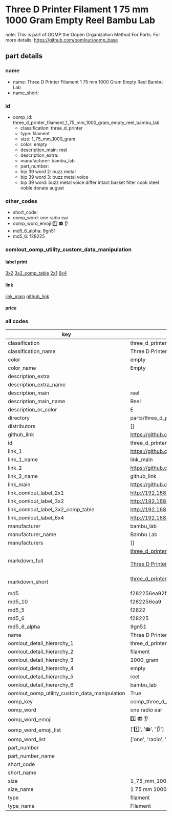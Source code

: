 # Three D Printer Filament 1 75 mm 1000 Gram Empty Reel Bambu Lab  

note: This is part of OOMP the Oopen Organization Method For Parts. For more details: https://github.com/oomlout/oomp_base

##  part details





### name
* name: Three D Printer Filament 1 75 mm 1000 Gram Empty Reel Bambu Lab
* name_short: 
### id
* oomp_id: three_d_printer_filament_1_75_mm_1000_gram_empty_reel_bambu_lab
  * classification: three_d_printer
  * type: filament
  * size: 1_75_mm_1000_gram
  * color: empty
  * description_main: reel
  * description_extra: 
  * manufacturer: bambu_lab
  * part_number: 
  * bip 39 word 2: buzz metal
  * bip 39 word 3: buzz metal voice
  * bip 39 word: buzz metal voice differ intact basket filter cook steel noble donate august

### other_codes
* short_code: 
* oomp_word: one radio ear
* oomp_word_emoji :one: :radio: :ear:
* md5_6_alpha: 9gn51
* md5_6: f28225






### oomlout_oomp_utility_custom_data_manipulation
#### label print
[3x2](http://192.168.1.245:1112/?label=oomp%209gn51)
[3x2_oomp_table](http://192.168.1.107:1112/?label=oomp%209gn51)
[2x1](http://192.168.1.242:1112/?label=oomp%209gn51)
[6x4](http://192.168.1.55:1112/?label=oomp%209gn51)    

#### link

[link_main](https://github.com/oomlout/oomlout_oomp_current_version_messy/tree/main/parts/three_d_printer_filament_1_75_mm_1000_gram_empty_reel_bambu_lab) [github_link](https://github.com/oomlout/oomlout_oomp_part_src/tree/main/parts/three_d_printer_filament_1_75_mm_1000_gram_empty_reel_bambu_lab)                             

#### price







### all codes 
| key | value |  
| --- | --- |  
| classification | three_d_printer |  
| classification_name | Three D Printer |  
| color | empty |  
| color_name | Empty |  
| description_extra |  |  
| description_extra_name |  |  
| description_main | reel |  
| description_main_name | Reel |  
| description_or_color | E  |  
| directory | parts/three_d_printer_filament_1_75_mm_1000_gram_empty_reel_bambu_lab |  
| distributors | [] |  
| github_link | https://github.com/oomlout/oomlout_oomp_part_src/tree/main/parts/three_d_printer_filament_1_75_mm_1000_gram_empty_reel_bambu_lab |  
| id | three_d_printer_filament_1_75_mm_1000_gram_empty_reel_bambu_lab |  
| link_1 | https://github.com/oomlout/oomlout_oomp_current_version_messy/tree/main/parts/three_d_printer_filament_1_75_mm_1000_gram_empty_reel_bambu_lab |  
| link_1_name | link_main |  
| link_2 | https://github.com/oomlout/oomlout_oomp_part_src/tree/main/parts/three_d_printer_filament_1_75_mm_1000_gram_empty_reel_bambu_lab |  
| link_2_name | github_link |  
| link_main | https://github.com/oomlout/oomlout_oomp_current_version_messy/tree/main/parts/three_d_printer_filament_1_75_mm_1000_gram_empty_reel_bambu_lab |  
| link_oomlout_label_2x1 | http://192.168.1.242:1112/?label=oomp%209gn51 |  
| link_oomlout_label_3x2 | http://192.168.1.245:1112/?label=oomp%209gn51 |  
| link_oomlout_label_3x2_oomp_table | http://192.168.1.107:1112/?label=oomp%209gn51 |  
| link_oomlout_label_6x4 | http://192.168.1.55:1112/?label=oomp%209gn51 |  
| manufacturer | bambu_lab |  
| manufacturer_name | Bambu Lab |  
| manufacturers | [] |  
| markdown_full | [three_d_printer_filament_1_75_mm_1000_gram_empty_reel_bambu_lab](https://github.com/oomlout/oomlout_oomp_current_version_messy/tree/main/parts/three_d_printer_filament_1_75_mm_1000_gram_empty_reel_bambu_lab)<br>[](https://github.com/oomlout/oomlout_oomp_current_version_messy/tree/main/parts/three_d_printer_filament_1_75_mm_1000_gram_empty_reel_bambu_lab)<br>[Three D Printer Filament 1 75 Mm 1000 Gram Empty Reel Bambu Lab](https://github.com/oomlout/oomlout_oomp_current_version_messy/tree/main/parts/three_d_printer_filament_1_75_mm_1000_gram_empty_reel_bambu_lab)<br><br> |  
| markdown_short | [three_d_printer_filament_1_75_mm_1000_gram_empty_reel_bambu_lab](https://github.com/oomlout/oomlout_oomp_current_version_messy/tree/main/parts/three_d_printer_filament_1_75_mm_1000_gram_empty_reel_bambu_lab)<br><br> |  
| md5 | f282256ea92faacc4cbac3ddeae300fc |  
| md5_10 | f282256ea9 |  
| md5_5 | f2822 |  
| md5_6 | f28225 |  
| md5_6_alpha | 9gn51 |  
| name | Three D Printer Filament 1 75 mm 1000 Gram Empty Reel Bambu Lab |  
| oomlout_detail_hierarchy_1 | three_d_printer |  
| oomlout_detail_hierarchy_2 | filament |  
| oomlout_detail_hierarchy_3 | 1000_gram |  
| oomlout_detail_hierarchy_4 | empty |  
| oomlout_detail_hierarchy_5 | reel |  
| oomlout_detail_hierarchy_6 | bambu_lab |  
| oomlout_oomp_utility_custom_data_manipulation | True |  
| oomp_key | oomp_three_d_printer_filament_1_75_mm_1000_gram_empty_reel_bambu_lab |  
| oomp_word | one radio ear |  
| oomp_word_emoji | :one: :radio: :ear: |  
| oomp_word_emoji_list | [':one:', ':radio:', ':ear:'] |  
| oomp_word_list | ['one', 'radio', 'ear'] |  
| part_number |  |  
| part_number_name |  |  
| short_code |  |  
| short_name |  |  
| size | 1_75_mm_1000_gram |  
| size_name | 1 75 mm 1000 Gram |  
| type | filament |  
| type_name | Filament |  
